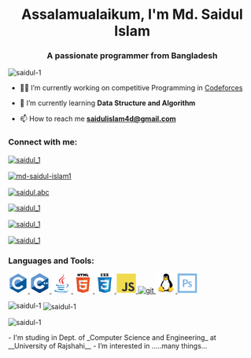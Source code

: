 <h1 align="center">Assalamualaikum, I'm Md. Saidul Islam</h1>

<h3 align="center">A passionate programmer from Bangladesh</h3>

<p align="left"> <img src="https://komarev.com/ghpvc/?username=saidul-1&label=Profile%20views&color=0e75b6&style=flat" alt="saidul-1" /> </p>

- 🧑‍💻 I’m currently working on competitive Programming in [Codeforces](www.codeforces.com/saidul_1)

- 🌱 I’m currently learning **Data Structure and Algorithm**

- 📫 How to reach me **saidulislam4d@gmail.com**

<h3 align="left">Connect with me:</h3>

<p align="left">

<a href="https://codepen.io/saidul_1" target="blank"><img align="center" src="https://raw.githubusercontent.com/rahuldkjain/github-profile-readme-generator/master/src/images/icons/Social/codepen.svg" alt="saidul_1" height="30" width="40" /></a>

<a href="https://linkedin.com/in/md-saidul-islam1" target="blank"><img align="center" src="https://raw.githubusercontent.com/rahuldkjain/github-profile-readme-generator/master/src/images/icons/Social/linked-in-alt.svg" alt="md-saidul-islam1" height="30" width="40" /></a>

<a href="https://fb.com/saidul.abc" target="blank"><img align="center" src="https://raw.githubusercontent.com/rahuldkjain/github-profile-readme-generator/master/src/images/icons/Social/facebook.svg" alt="saidul.abc" height="30" width="40" /></a>

<a href="https://www.codechef.com/users/saidul_1" target="blank"><img align="center" src="https://cdn.jsdelivr.net/npm/simple-icons@3.1.0/icons/codechef.svg" alt="saidul_1" height="30" width="40" /></a>

<a href="https://www.hackerrank.com/saidul_1" target="blank"><img align="center" src="https://raw.githubusercontent.com/rahuldkjain/github-profile-readme-generator/master/src/images/icons/Social/hackerrank.svg" alt="saidul_1" height="30" width="40" /></a>

<a href="https://codeforces.com/profile/saidul_1" target="blank"><img align="center" src="https://raw.githubusercontent.com/rahuldkjain/github-profile-readme-generator/master/src/images/icons/Social/codeforces.svg" alt="saidul_1" height="30" width="40" /></a>

</p>

<h3 align="left">Languages and Tools:</h3>

<p align="left"> <a href="https://www.cprogramming.com/" target="_blank" rel="noreferrer"> <img src="https://raw.githubusercontent.com/devicons/devicon/master/icons/c/c-original.svg" alt="c" width="40" height="40"/> </a> <a href="https://www.w3schools.com/cpp/" target="_blank" rel="noreferrer"> <img src="https://raw.githubusercontent.com/devicons/devicon/master/icons/cplusplus/cplusplus-original.svg" alt="cplusplus" width="40" height="40"/> </a> <a href="https://www.java.com" target="_blank" rel="noreferrer"> <img src="https://raw.githubusercontent.com/devicons/devicon/master/icons/java/java-original.svg" alt="java" width="40" height="40"/> </a> <a href="https://www.w3.org/html/" target="_blank" rel="noreferrer"> <img src="https://raw.githubusercontent.com/devicons/devicon/master/icons/html5/html5-original-wordmark.svg" alt="html5" width="40" height="40"/> </a> <a href="https://www.w3schools.com/css/" target="_blank" rel="noreferrer"> <img src="https://raw.githubusercontent.com/devicons/devicon/master/icons/css3/css3-original-wordmark.svg" alt="css3" width="40" height="40"/> </a> <a href="https://developer.mozilla.org/en-US/docs/Web/JavaScript" target="_blank" rel="noreferrer"> <img src="https://raw.githubusercontent.com/devicons/devicon/master/icons/javascript/javascript-original.svg" alt="javascript" width="40" height="40"/> </a> <a href="https://git-scm.com/" target="_blank" rel="noreferrer"> <img src="https://www.vectorlogo.zone/logos/git-scm/git-scm-icon.svg" alt="git" width="40" height="40"/> </a> <a href="https://www.linux.org/" target="_blank" rel="noreferrer"> <img src="https://raw.githubusercontent.com/devicons/devicon/master/icons/linux/linux-original.svg" alt="linux" width="40" height="40"/> </a> <a href="https://www.photoshop.com/en" target="_blank" rel="noreferrer"> <img src="https://raw.githubusercontent.com/devicons/devicon/master/icons/photoshop/photoshop-line.svg" alt="photoshop" width="40" height="40"/> </a> </p>

<p><img align="left" src="https://github-readme-stats.vercel.app/api/top-langs?username=saidul-1&show_icons=true&locale=en&layout=compact" alt="saidul-1" /></p>

<p>&nbsp;<img align="center" src="https://github-readme-stats.vercel.app/api?username=saidul-1&show_icons=true&locale=en" alt="saidul-1" /></p>

<p><img align="center" src="https://github-readme-streak-stats.herokuapp.com/?user=saidul-1&" alt="saidul-1" /></p>
  -  I'm studing in Dept. of _Computer Science and Engineering_ at __University of Rajshahi__
- I’m interested in .....many things...
<!-- 🌱 I’m currently learning ...
- 💞️ I’m looking to collaborate on ...
- 📫 How to reach me ...-->

<!---
Saidul-1/Saidul-1 is a ✨ special ✨ repository because its `README.md` (this file) appears on your GitHub profile.
You can click the Preview link to take a look at your changes.
--->

